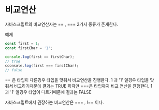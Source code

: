 # 비교연산

자바스크립트의 비교연산자는 == , === 2가지 종류가 존재한다.


예제

```javascript
const first = 1;
const firstChar = '1';

console.log(first == firstChar);
// true
coonsole.log(first === firstChar);
// false
```

== 은 타입이 다른경우 타입을 맞춰서 비교연산을 진행한다.
1 과 '1' 일경우 타입을 맞춰서 비교하기때문에 결과는 TRUE
하지만 ===은 타입까지 비교 연산을 진행한다.
1 과 '1' 일경우 타입이 다르기때문에 결과는 FALSE

자바스크립트에서 권장하는 비교연산은 === , !== 이다.
